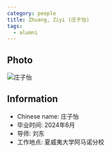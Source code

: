 ```yaml
---
category: people
title: Zhuang, Ziyi (庄子怡)
tags:
  - alumni
---
```


## Photo

![庄子怡](https://github.com/user-attachments/assets/cbd6afe4-75ab-4f4f-b75b-d6c1987704ad)

## Information

- Chinese name: 庄子怡
- 毕业时间: 2024年6月
- 导师: 刘东
- 工作地点: 夏威夷大学阿马诺分校
